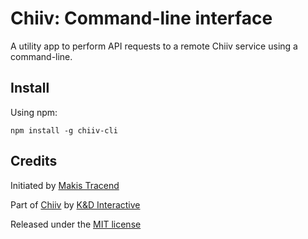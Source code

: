 # Chiiv: Command-line interface

A utility app to perform API requests to a remote Chiiv service using a command-line.

## Install

Using npm:
```
npm install -g chiiv-cli
```

## Credits

Initiated by [Makis Tracend](http://github.com/tracend)

Part of [Chiiv](http://chiiv.com/) by [K&D Interactive](http://kdi.co/)

Released under the [MIT license](http://makesites.org/licenses/MIT)
